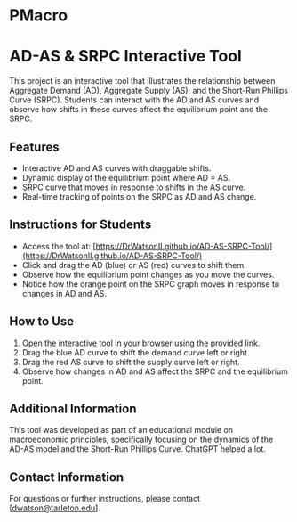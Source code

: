 # PMacro
# AD-AS & SRPC Interactive Tool

This project is an interactive tool that illustrates the relationship between Aggregate Demand (AD), Aggregate Supply (AS), and the Short-Run Phillips Curve (SRPC). Students can interact with the AD and AS curves and observe how shifts in these curves affect the equilibrium point and the SRPC.

## Features
- Interactive AD and AS curves with draggable shifts.
- Dynamic display of the equilibrium point where AD = AS.
- SRPC curve that moves in response to shifts in the AS curve.
- Real-time tracking of points on the SRPC as AD and AS change.

## Instructions for Students
- Access the tool at: [https://DrWatsonII.github.io/AD-AS-SRPC-Tool/](https://DrWatsonII.github.io/AD-AS-SRPC-Tool/)
- Click and drag the AD (blue) or AS (red) curves to shift them.
- Observe how the equilibrium point changes as you move the curves.
- Notice how the orange point on the SRPC graph moves in response to changes in AD and AS.

## How to Use
1. Open the interactive tool in your browser using the provided link.
2. Drag the blue AD curve to shift the demand curve left or right.
3. Drag the red AS curve to shift the supply curve left or right.
4. Observe how changes in AD and AS affect the SRPC and the equilibrium point.

## Additional Information
This tool was developed as part of an educational module on macroeconomic principles, specifically focusing on the dynamics of the AD-AS model and the Short-Run Phillips Curve. ChatGPT helped a lot.

## Contact Information
For questions or further instructions, please contact [dwatson@tarleton.edu].

